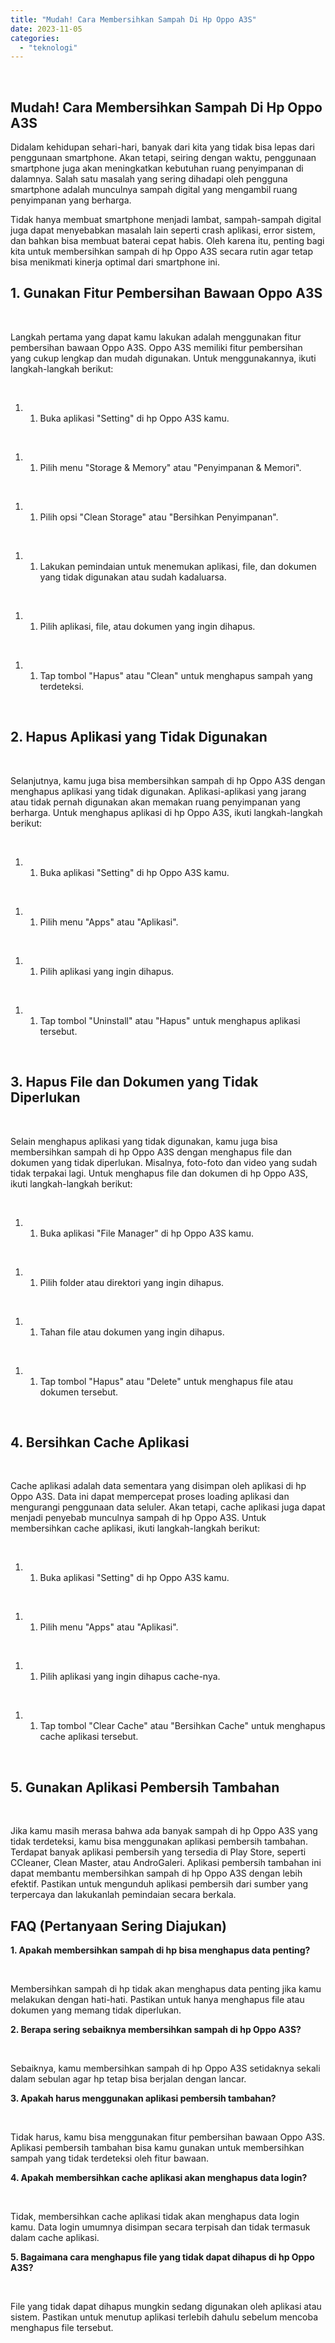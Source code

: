 ```yaml
---
title: "Mudah! Cara Membersihkan Sampah Di Hp Oppo A3S"
date: 2023-11-05
categories: 
  - "teknologi"
---
```


 

## Mudah! Cara Membersihkan Sampah Di Hp Oppo A3S

Didalam kehidupan sehari-hari, banyak dari kita yang tidak bisa lepas dari penggunaan smartphone. Akan tetapi, seiring dengan waktu, penggunaan smartphone juga akan meningkatkan kebutuhan ruang penyimpanan di dalamnya. Salah satu masalah yang sering dihadapi oleh pengguna smartphone adalah munculnya sampah digital yang mengambil ruang penyimpanan yang berharga.

Tidak hanya membuat smartphone menjadi lambat, sampah-sampah digital juga dapat menyebabkan masalah lain seperti crash aplikasi, error sistem, dan bahkan bisa membuat baterai cepat habis. Oleh karena itu, penting bagi kita untuk membersihkan sampah di hp Oppo A3S secara rutin agar tetap bisa menikmati kinerja optimal dari smartphone ini.

## 1\. Gunakan Fitur Pembersihan Bawaan Oppo A3S

 

Langkah pertama yang dapat kamu lakukan adalah menggunakan fitur pembersihan bawaan Oppo A3S. Oppo A3S memiliki fitur pembersihan yang cukup lengkap dan mudah digunakan. Untuk menggunakannya, ikuti langkah-langkah berikut:

 

1. 1. Buka aplikasi "Setting" di hp Oppo A3S kamu.

 

1. 1. Pilih menu "Storage & Memory" atau "Penyimpanan & Memori".

 

1. 1. Pilih opsi "Clean Storage" atau "Bersihkan Penyimpanan".

 

1. 1. Lakukan pemindaian untuk menemukan aplikasi, file, dan dokumen yang tidak digunakan atau sudah kadaluarsa.

 

1. 1. Pilih aplikasi, file, atau dokumen yang ingin dihapus.

 

1. 1. Tap tombol "Hapus" atau "Clean" untuk menghapus sampah yang terdeteksi.

 

## 2\. Hapus Aplikasi yang Tidak Digunakan

 

Selanjutnya, kamu juga bisa membersihkan sampah di hp Oppo A3S dengan menghapus aplikasi yang tidak digunakan. Aplikasi-aplikasi yang jarang atau tidak pernah digunakan akan memakan ruang penyimpanan yang berharga. Untuk menghapus aplikasi di hp Oppo A3S, ikuti langkah-langkah berikut:

 

1. 1. Buka aplikasi "Setting" di hp Oppo A3S kamu.

 

1. 1. Pilih menu "Apps" atau "Aplikasi".

 

1. 1. Pilih aplikasi yang ingin dihapus.

 

1. 1. Tap tombol "Uninstall" atau "Hapus" untuk menghapus aplikasi tersebut.

 

## 3\. Hapus File dan Dokumen yang Tidak Diperlukan

 

Selain menghapus aplikasi yang tidak digunakan, kamu juga bisa membersihkan sampah di hp Oppo A3S dengan menghapus file dan dokumen yang tidak diperlukan. Misalnya, foto-foto dan video yang sudah tidak terpakai lagi. Untuk menghapus file dan dokumen di hp Oppo A3S, ikuti langkah-langkah berikut:

 

1. 1. Buka aplikasi "File Manager" di hp Oppo A3S kamu.

 

1. 1. Pilih folder atau direktori yang ingin dihapus.

 

1. 1. Tahan file atau dokumen yang ingin dihapus.

 

1. 1. Tap tombol "Hapus" atau "Delete" untuk menghapus file atau dokumen tersebut.

 

## 4\. Bersihkan Cache Aplikasi

 

Cache aplikasi adalah data sementara yang disimpan oleh aplikasi di hp Oppo A3S. Data ini dapat mempercepat proses loading aplikasi dan mengurangi penggunaan data seluler. Akan tetapi, cache aplikasi juga dapat menjadi penyebab munculnya sampah di hp Oppo A3S. Untuk membersihkan cache aplikasi, ikuti langkah-langkah berikut:

 

1. 1. Buka aplikasi "Setting" di hp Oppo A3S kamu.

 

1. 1. Pilih menu "Apps" atau "Aplikasi".

 

1. 1. Pilih aplikasi yang ingin dihapus cache-nya.

 

1. 1. Tap tombol "Clear Cache" atau "Bersihkan Cache" untuk menghapus cache aplikasi tersebut.

 

## 5\. Gunakan Aplikasi Pembersih Tambahan

 

Jika kamu masih merasa bahwa ada banyak sampah di hp Oppo A3S yang tidak terdeteksi, kamu bisa menggunakan aplikasi pembersih tambahan. Terdapat banyak aplikasi pembersih yang tersedia di Play Store, seperti CCleaner, Clean Master, atau AndroGaleri. Aplikasi pembersih tambahan ini dapat membantu membersihkan sampah di hp Oppo A3S dengan lebih efektif. Pastikan untuk mengunduh aplikasi pembersih dari sumber yang terpercaya dan lakukanlah pemindaian secara berkala.

## FAQ (Pertanyaan Sering Diajukan)

**1\. Apakah membersihkan sampah di hp bisa menghapus data penting?**

 

Membersihkan sampah di hp tidak akan menghapus data penting jika kamu melakukan dengan hati-hati. Pastikan untuk hanya menghapus file atau dokumen yang memang tidak diperlukan.

**2\. Berapa sering sebaiknya membersihkan sampah di hp Oppo A3S?**

 

Sebaiknya, kamu membersihkan sampah di hp Oppo A3S setidaknya sekali dalam sebulan agar hp tetap bisa berjalan dengan lancar.

**3\. Apakah harus menggunakan aplikasi pembersih tambahan?**

 

Tidak harus, kamu bisa menggunakan fitur pembersihan bawaan Oppo A3S. Aplikasi pembersih tambahan bisa kamu gunakan untuk membersihkan sampah yang tidak terdeteksi oleh fitur bawaan.

**4\. Apakah membersihkan cache aplikasi akan menghapus data login?**

 

Tidak, membersihkan cache aplikasi tidak akan menghapus data login kamu. Data login umumnya disimpan secara terpisah dan tidak termasuk dalam cache aplikasi.

**5\. Bagaimana cara menghapus file yang tidak dapat dihapus di hp Oppo A3S?**

 

File yang tidak dapat dihapus mungkin sedang digunakan oleh aplikasi atau sistem. Pastikan untuk menutup aplikasi terlebih dahulu sebelum mencoba menghapus file tersebut.
